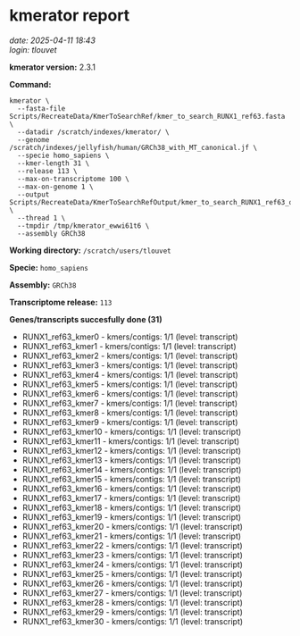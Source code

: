 # kmerator report
*date: 2025-04-11 18:43*  
*login: tlouvet*

**kmerator version:** 2.3.1

**Command:**

```
kmerator \
  --fasta-file Scripts/RecreateData/KmerToSearchRef/kmer_to_search_RUNX1_ref63.fasta \
  --datadir /scratch/indexes/kmerator/ \
  --genome /scratch/indexes/jellyfish/human/GRCh38_with_MT_canonical.jf \
  --specie homo_sapiens \
  --kmer-length 31 \
  --release 113 \
  --max-on-transcriptome 100 \
  --max-on-genome 1 \
  --output Scripts/RecreateData/KmerToSearchRefOutput/kmer_to_search_RUNX1_ref63_output \
  --thread 1 \
  --tmpdir /tmp/kmerator_ewwi61t6 \
  --assembly GRCh38
```

**Working directory:** `/scratch/users/tlouvet`

**Specie:** `homo_sapiens`

**Assembly:** `GRCh38`

**Transcriptome release:** `113`

**Genes/transcripts succesfully done (31)**

- RUNX1_ref63_kmer0 - kmers/contigs: 1/1 (level: transcript)
- RUNX1_ref63_kmer1 - kmers/contigs: 1/1 (level: transcript)
- RUNX1_ref63_kmer2 - kmers/contigs: 1/1 (level: transcript)
- RUNX1_ref63_kmer3 - kmers/contigs: 1/1 (level: transcript)
- RUNX1_ref63_kmer4 - kmers/contigs: 1/1 (level: transcript)
- RUNX1_ref63_kmer5 - kmers/contigs: 1/1 (level: transcript)
- RUNX1_ref63_kmer6 - kmers/contigs: 1/1 (level: transcript)
- RUNX1_ref63_kmer7 - kmers/contigs: 1/1 (level: transcript)
- RUNX1_ref63_kmer8 - kmers/contigs: 1/1 (level: transcript)
- RUNX1_ref63_kmer9 - kmers/contigs: 1/1 (level: transcript)
- RUNX1_ref63_kmer10 - kmers/contigs: 1/1 (level: transcript)
- RUNX1_ref63_kmer11 - kmers/contigs: 1/1 (level: transcript)
- RUNX1_ref63_kmer12 - kmers/contigs: 1/1 (level: transcript)
- RUNX1_ref63_kmer13 - kmers/contigs: 1/1 (level: transcript)
- RUNX1_ref63_kmer14 - kmers/contigs: 1/1 (level: transcript)
- RUNX1_ref63_kmer15 - kmers/contigs: 1/1 (level: transcript)
- RUNX1_ref63_kmer16 - kmers/contigs: 1/1 (level: transcript)
- RUNX1_ref63_kmer17 - kmers/contigs: 1/1 (level: transcript)
- RUNX1_ref63_kmer18 - kmers/contigs: 1/1 (level: transcript)
- RUNX1_ref63_kmer19 - kmers/contigs: 1/1 (level: transcript)
- RUNX1_ref63_kmer20 - kmers/contigs: 1/1 (level: transcript)
- RUNX1_ref63_kmer21 - kmers/contigs: 1/1 (level: transcript)
- RUNX1_ref63_kmer22 - kmers/contigs: 1/1 (level: transcript)
- RUNX1_ref63_kmer23 - kmers/contigs: 1/1 (level: transcript)
- RUNX1_ref63_kmer24 - kmers/contigs: 1/1 (level: transcript)
- RUNX1_ref63_kmer25 - kmers/contigs: 1/1 (level: transcript)
- RUNX1_ref63_kmer26 - kmers/contigs: 1/1 (level: transcript)
- RUNX1_ref63_kmer27 - kmers/contigs: 1/1 (level: transcript)
- RUNX1_ref63_kmer28 - kmers/contigs: 1/1 (level: transcript)
- RUNX1_ref63_kmer29 - kmers/contigs: 1/1 (level: transcript)
- RUNX1_ref63_kmer30 - kmers/contigs: 1/1 (level: transcript)
